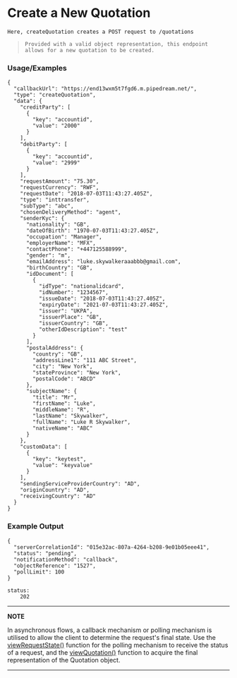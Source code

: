# Create a New Quotation

`Here, createQuotation creates a POST request to /quotations`

> `Provided with a valid object representation, this endpoint allows for a new quotation to be created.`

### Usage/Examples

```
{
  "callbackUrl": "https://end13wxm5t7fgd6.m.pipedream.net/",
  "type": "createQuotation",
  "data": {
    "creditParty": [
      {
        "key": "accountid",
        "value": "2000"
      }
    ],
    "debitParty": [
      {
        "key": "accountid",
        "value": "2999"
      }
    ],
    "requestAmount": "75.30",
    "requestCurrency": "RWF",
    "requestDate": "2018-07-03T11:43:27.405Z",
    "type": "inttransfer",
    "subType": "abc",
    "chosenDeliveryMethod": "agent",
    "senderKyc": {
      "nationality": "GB",
      "dateOfBirth": "1970-07-03T11:43:27.405Z",
      "occupation": "Manager",
      "employerName": "MFX",
      "contactPhone": "+447125588999",
      "gender": "m",
      "emailAddress": "luke.skywalkeraaabbb@gmail.com",
      "birthCountry": "GB",
      "idDocument": [
        {
          "idType": "nationalidcard",
          "idNumber": "1234567",
          "issueDate": "2018-07-03T11:43:27.405Z",
          "expiryDate": "2021-07-03T11:43:27.405Z",
          "issuer": "UKPA",
          "issuerPlace": "GB",
          "issuerCountry": "GB",
          "otherIdDescription": "test"
        }
      ],
      "postalAddress": {
        "country": "GB",
        "addressLine1": "111 ABC Street",
        "city": "New York",
        "stateProvince": "New York",
        "postalCode": "ABCD"
      },
      "subjectName": {
        "title": "Mr",
        "firstName": "Luke",
        "middleName": "R",
        "lastName": "Skywalker",
        "fullName": "Luke R Skywalker",
        "nativeName": "ABC"
      }
    },
    "customData": [
      {
        "key": "keytest",
        "value": "keyvalue"
      }
    ],
    "sendingServiceProviderCountry": "AD",
    "originCountry": "AD",
    "receivingCountry": "AD"
  }
}
```

### Example Output

```
{
  "serverCorrelationId": "015e32ac-807a-4264-b208-9e01b05eee41",
  "status": "pending",
  "notificationMethod": "callback",
  "objectReference": "1527",
  "pollLimit": 100
}

status:
    202
```
---

**NOTE**

In asynchronous flows, a callback mechanism or polling mechanism is utilised to allow the client to determine the request's final state. Use the [viewRequestState()](viewRequestState.md) function for the polling mechanism to receive the status of a request, and the [viewQuotation()](viewQuotation.md) function to acquire the final representation of the Quotation object.

---